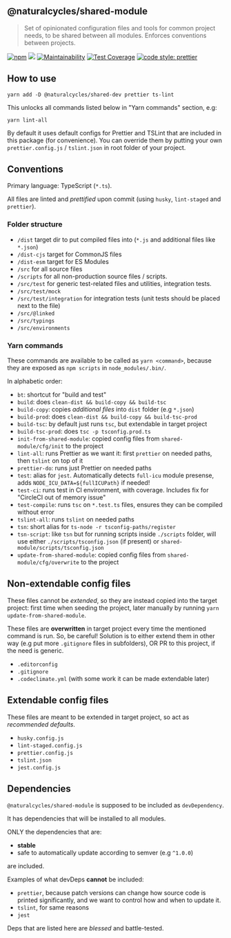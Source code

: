 ## @naturalcycles/shared-module

> Set of opinionated configuration files and tools for common project needs, to be shared between all modules. Enforces conventions between projects.

[![npm](https://img.shields.io/npm/v/@naturalcycles/shared-module/latest.svg)](https://www.npmjs.com/package/@naturalcycles/shared-module)
[![](https://circleci.com/gh/NaturalCycles/shared-module.svg?style=shield&circle-token=cbb20b471eb9c1d5ed975e28c2a79a45671d78ea)](https://circleci.com/gh/NaturalCycles/shared-module)
[![Maintainability](https://api.codeclimate.com/v1/badges/2f796927dce4bc0db5f6/maintainability)](https://codeclimate.com/github/NaturalCycles/shared-module/maintainability)
[![Test Coverage](https://api.codeclimate.com/v1/badges/2f796927dce4bc0db5f6/test_coverage)](https://codeclimate.com/github/NaturalCycles/shared-module/test_coverage)
[![code style: prettier](https://img.shields.io/badge/code_style-prettier-ff69b4.svg?style=flat-square)](https://github.com/prettier/prettier)

## How to use

    yarn add -D @naturalcycles/shared-dev prettier ts-lint

This unlocks all commands listed below in "Yarn commands" section, e.g:

    yarn lint-all

By default it uses default configs for Prettier and TSLint that are included in this package (for convenience).
You can override them by putting your own `prettier.config.js` / `tslint.json` in root folder of your project.

## Conventions

Primary language: TypeScript (`*.ts`).

All files are linted and _prettified_ upon commit (using `husky`, `lint-staged` and `prettier`).

### Folder structure

- `/dist` target dir to put compiled files into (`*.js` and additional files like `*.json`)
- `/dist-cjs` target for CommonJS files
- `/dist-esm` target for ES Modules
- `/src` for all source files
- `/scripts` for all non-production source files / scripts.
- `/src/test` for generic test-related files and utilities, integration tests.
- `/src/test/mock`
- `/src/test/integration` for integration tests (unit tests should be placed next to the file)
- `/src/@linked`
- `/src/typings`
- `/src/environments`

### Yarn commands

These commands are available to be called as `yarn <command>`, because they are exposed as `npm scripts` in
`node_modules/.bin/`.

In alphabetic order:

- `bt`: shortcut for "build and test"
- `build`: does `clean-dist && build-copy && build-tsc`
- `build-copy`: copies _additional files_ into `dist` folder (e.g `*.json`)
- `build-prod`: does `clean-dist && build-copy && build-tsc-prod`
- `build-tsc`: by default just runs `tsc`, but extendable in target project
- `build-tsc-prod`: does `tsc -p tsconfig.prod.ts`
- `init-from-shared-module`: copied config files from `shared-module/cfg/init` to the project
- `lint-all`: runs Prettier as we want it: first `prettier` on needed paths, then `tslint` on top of it
- `prettier-do`: runs just Prettier on needed paths
- `test`: alias for `jest`. Automatically detects `full-icu` module presense, adds `NODE_ICU_DATA=${fullICUPath}` if needed!
- `test-ci`: runs test in CI environment, with coverage. Includes fix for "CircleCI out of memory issue"
- `test-compile`: runs `tsc` on `*.test.ts` files, ensures they can be compiled without error
- `tslint-all`: runs `tslint` on needed paths
- `tsn`: short alias for `ts-node -r tsconfig-paths/register`
- `tsn-script`: like `tsn` but for running scripts inside `./scripts` folder, will use either `./scripts/tsconfig.json` (if present)
  or `shared-module/scripts/tsconfig.json`
- `update-from-shared-module`: copied config files from `shared-module/cfg/overwrite` to the project

## Non-extendable config files

These files cannot be _extended_, so they are instead copied into the target project: first time when seeding the project,
later manually by running `yarn update-from-shared-module`.

These files are **overwritten** in target project every time the mentioned command is run. So, be careful! Solution is to
either extend them in other way (e.g put more `.gitignore` files in subfolders), OR PR to this project, if the need is generic.

- `.editorconfig`
- `.gitignore`
- `.codeclimate.yml` (with some work it can be made extendable later)

## Extendable config files

These files are meant to be extended in target project, so act as _recommended defaults_.

- `husky.config.js`
- `lint-staged.config.js`
- `prettier.config.js`
- `tslint.json`
- `jest.config.js`

## Dependencies

`@naturalcycles/shared-module` is supposed to be included as `devDependency`.

It has dependencies that will be installed to all modules.

ONLY the dependencies that are:

- **stable**
- safe to automatically update according to semver (e.g `^1.0.0`)

are included.

Examples of what devDeps **cannot** be included:

- `prettier`, because patch versions can change how source code is printed significantly,
  and we want to control how and when to update it.
- `tslint`, for same reasons
- `jest`

Deps that are listed here are _blessed_ and battle-tested.
